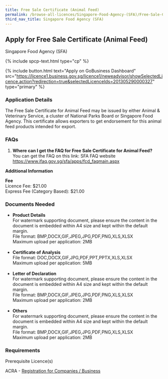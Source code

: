 ```yaml
---
title: Free Sale Certificate (Animal Feed)
permalink: /browse-all-licences/Singapore-Food-Agency-(SFA)/Free-Sale-Certificate-(Animal-Feed)
third_nav_title: Singapore Food Agency (SFA)
---
```


## Apply for Free Sale Certificate (Animal Feed)

Singapore Food Agency (SFA)

{% include spcp-text.html type="cp" %}

{% include button.html text="Apply on GoBusiness Dashboard" src="https://licence1.business.gov.sg/licence1/neweadvisor/showSelectedLicence.action?redirection=true&selectedLicenceIds=201305290000327" type="primary" %}

### Application Details

<p>The Free Sale Certificate for Animal Feed may be issued by either Animal & Veterinary Service, a cluster of National Parks Board or Singapore Food Agency. This certificate allows exporters to get endorsement for this animal feed products intended for export.</p>
 <h3>FAQs</h3>
 <ol>
 <li><strong>Where can I get the FAQ for Free Sale Certificate for Animal Feed?</strong> <br />You can get the FAQ on this link: SFA FAQ website <a href="https://www.ifaq.gov.sg/sfa/apps/fcd_faqmain.aspx" target="_blank" rel="noopener">https://www.ifaq.gov.sg/sfa/apps/fcd_faqmain.aspx</a></li>
 </ol>

**Additional Information**

<p><strong>Fee<br /></strong>Licence Fee: $21.00<br />Express Fee (Category Based): $21.00</p>

### Documents Needed

<ul>
 <li><strong>Product Details</strong><br />For watermark supporting document, please ensure the content in the document is embedded within A4 size and kept within the default margin.<br />File format: BMP,DOCX,GIF,JPEG,JPG,PDF,PNG,XLS,XLSX<br />Maximum upload per application: 2MB<br /><br /></li>
 <li><strong>Certificate of Analysis<br /></strong>File format: DOC,DOCX,GIF,JPG,PDF,PPT,PPTX,XLS,XLSX<br />Maximum upload per application: 5MB<br /><br /></li>
 <li><strong>Letter of Declaration</strong><br />For watermark supporting document, please ensure the content in the document is embedded within A4 size and kept within the default margin.<br />File format: BMP,DOCX,GIF,JPEG,JPG,PDF,PNG,XLS,XLSX<br />Maximum upload per application: 2MB<br /><br /></li>
 <li><strong>Others</strong><br />For watermark supporting document, please ensure the content in the document is embedded within A4 size and kept within the default margin.<br />File format: BMP,DOCX,GIF,JPEG,JPG,PDF,PNG,XLS,XLSX<br />Maximum upload per application: 2MB</li>
 </ul>

### Requirements

<p>Prerequisite Licence(s)</p>
 <p>ACRA - <a href="https://licence1.business.gov.sg/licence1/neweadvisor/showSelectedLicence.action?redirection=true&selectedLicenceIds=201301080000175" target="_blank" rel="noopener">Registration for Companies / Business</a></p>

